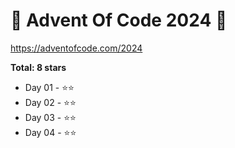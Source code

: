 # 🎁 Advent Of Code 2024 🎄

https://adventofcode.com/2024

**Total: 8 stars**

* Day 01 - ⭐⭐
* Day 02 - ⭐⭐
* Day 03 - ⭐⭐
* Day 04 - ⭐⭐
